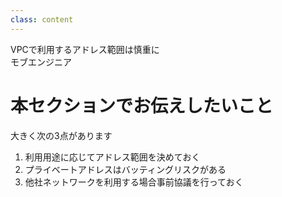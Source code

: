 ```yaml
---
class: content
---
```


<div class="doc-header">
  <div class="doc-title">VPCで利用するアドレス範囲は慎重に</div>
  <div class="doc-author">モブエンジニア</div>
</div>

# 本セクションでお伝えしたいこと

大きく次の3点があります

1. 利用用途に応じてアドレス範囲を決めておく
2. プライベートアドレスはバッティングリスクがある
3. 他社ネットワークを利用する場合事前協議を行っておく
